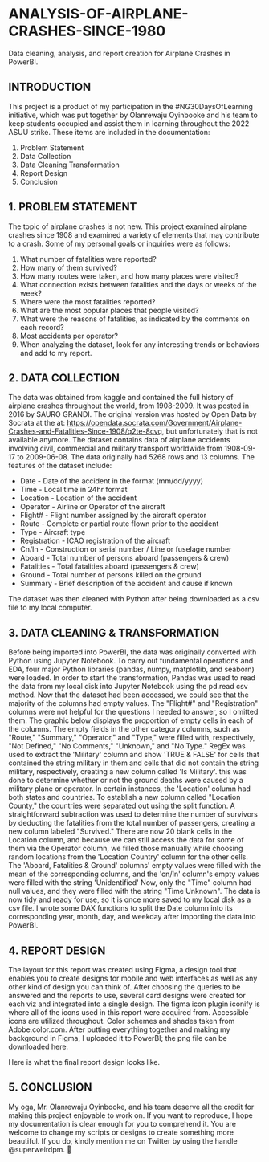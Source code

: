 # ANALYSIS-OF-AIRPLANE-CRASHES-SINCE-1980
Data cleaning, analysis, and report creation for Airplane Crashes in PowerBI.

## INTRODUCTION
This project is a product of my participation in the #NG30DaysOfLearning initiative, which was put together by Olanrewaju Oyinbooke and his team to keep students occupied and assist them in learning throughout the 2022 ASUU strike. These items are included in the documentation:
1. Problem Statement
2. Data Collection
3. Data Cleaning Transformation 
4. Report Design
5. Conclusion

## 1. PROBLEM STATEMENT
The topic of airplane crashes is not new. This project examined airplane crashes since 1908 and examined a variety of elements that may contribute to a crash. Some of my personal goals or inquiries were as follows:
1. What number of fatalities were reported?
2. How many of them survived?
3. How many routes were taken, and how many places were visited?
4. What connection exists between fatalities and the days or weeks of the week?
5. Where were the most fatalities reported?
6. What are the most popular places that people visited?
7. What were the reasons of fatalities, as indicated by the comments on each record?
8. Most accidents per operator?
9. When analyzing the dataset, look for any interesting trends or behaviors and add to my report.


## 2. DATA COLLECTION
The data was obtained from kaggle and contained  the full history of airplane crashes throughout the world, from 1908-2009. It was posted in 2016 by SAURO GRANDI. The original version was hosted by Open Data by Socrata at the at: https://opendata.socrata.com/Government/Airplane-Crashes-and-Fatalities-Since-1908/q2te-8cvq, but unfortunately that is not available anymore. The dataset contains data of airplane accidents involving civil, commercial and military transport worldwide from 1908-09-17 to 2009-06-08.
The data originally had 5268 rows and 13 columns. The features of the dataset include:
* Date - Date of the accident in the format (mm/dd/yyyy)
* Time - Local time in 24hr format
* Location - Location of the accident
* Operator - Airline or Operator of the aircraft
* Flight# - Flight number assigned by the aircraft operator
* Route - Complete or partial route flown prior to the accident
* Type - Aircraft type
* Registration - ICAO registration of the aircraft
* Cn/In - Construction or serial number / Line or fuselage number
* Aboard - Total number of persons aboard (passengers & crew)
* Fatalities - Total fatalities aboard (passengers & crew)
* Ground - Total number of persons killed on the ground
* Summary - Brief description of the accident and cause if known

The dataset was then cleaned with Python after being downloaded as a csv file to my local computer.


## 3. DATA CLEANING & TRANSFORMATION
Before being imported into PowerBI, the data was originally converted with Python using Jupyter Notebook.
To carry out fundamental operations and EDA, four major Python libraries (pandas, numpy, matplotlib, and seaborn) were loaded.
In order to start the transformation, Pandas was used to read the data from my local disk into Jupyter Notebook using the pd.read csv method. Now that the dataset had been accessed, we could see that the majority of the columns had empty values. The "Flight#" and "Registration" columns were not helpful for the questions I needed to answer, so I omitted them. The graphic below displays the proportion of empty cells in each of the columns.
The empty fields in the other category columns, such as "Route," "Summary," "Operator," and "Type," were filled with, respectively, "Not Defined," "No Comments," "Unknown," and "No Type."
RegEx was used to extract the 'Military' column and show 'TRUE & FALSE' for cells that contained the string military in them and cells that did not contain the string military, respectively, creating a new column called 'Is Military'. this was done to determine whether or not the ground deaths were caused by a military plane or operator.
In certain instances, the 'Location' column had both states and countries. To establish a new column called "Location County," the countries were separated out using the split function.
A straightforward subtraction was used to determine the number of survivors by deducting the fatalities from the total number of passengers, creating a new column labeled "Survived." There are now 20 blank cells in the Location column, and because we can still access the data for some of them via the Operator column, we filled those manually while choosing random locations from the 'Location Country' column for the other cells.
The 'Aboard, Fatalities & Ground' columns' empty values were filled with the mean of the corresponding columns, and the 'cn/In' column's empty values were filled with the string 'Unidentified'
Now, only the "Time" column had null values, and they were filled with the string "Time Unknown". The data is now tidy and ready for use, so it is once more saved to my local disk as a csv file.
I wrote some DAX functions to split the Date column into its corresponding year, month, day, and weekday after importing the data into PowerBI.


## 4. REPORT DESIGN
The layout for this report was created using Figma, a design tool that enables you to create designs for mobile and web interfaces as well as any other kind of design you can think of. After choosing the queries to be answered and the reports to use, several card designs were created for each viz and integrated into a single design. The figma icon plugin iconify is where all of the icons used in this report were acquired from. Accessible icons are utilized throughout. Color schemes and shades taken from Adobe.color.com. After putting everything together and making my background in Figma, I uploaded it to PowerBI; the png file can be downloaded here.

Here is what the final report design looks like.


## 5. CONCLUSION
My oga, Mr. Olanrewaju Oyinbooke, and his team deserve all the credit for making this project enjoyable to work on. If you want to reproduce, I hope my documentation is clear enough for you to comprehend it. You are welcome to change my scripts or designs to create something more beautiful. If you do, kindly mention me on Twitter by using the handle @superweirdpm. 🚀

